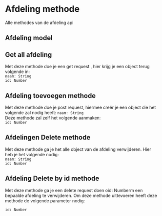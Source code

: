 # Afdeling methode

Alle methodes van de afdeling api
## Afdeling model

## Get all afdeling
Met deze methode doe je een get request , hier krijg je een object terug volgende in:    
`naam: String`  
`id: Number`


## Afdeling toevoegen methode
Met deze methode doe je post request, hiermee creër je een object die het volgende zal nodig heeft:
`naam: String`  
Deze methode zal zelf het volgende aanmaken:  
`id: Number`


## Afdelingen Delete methode
Met deze methode ga je het alle object van de afdeling verwijderen. Hier heb je het volgende nodig:  
`naam: String`  
`id: Number`


## Afdeling Delete by id methode
Met deze methode ga je een delete request doen oid: Numberm een bepaalde afdeling te verwijderen. Om deze methode uittevoeren heeft deze methode de volgende parameter nodig:

`id: Number`  
